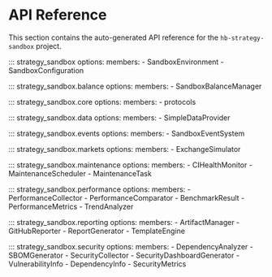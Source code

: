 # API Reference

This section contains the auto-generated API reference for the `hb-strategy-sandbox` project.

::: strategy_sandbox
    options:
        members:
            - SandboxEnvironment
            - SandboxConfiguration

::: strategy_sandbox.balance
    options:
        members:
            - SandboxBalanceManager

::: strategy_sandbox.core
    options:
        members:
            - protocols

::: strategy_sandbox.data
    options:
        members:
            - SimpleDataProvider

::: strategy_sandbox.events
    options:
        members:
            - SandboxEventSystem

::: strategy_sandbox.markets
    options:
        members:
            - ExchangeSimulator

::: strategy_sandbox.maintenance
    options:
        members:
            - CIHealthMonitor
            - MaintenanceScheduler
            - MaintenanceTask

::: strategy_sandbox.performance
    options:
        members:
            - PerformanceCollector
            - PerformanceComparator
            - BenchmarkResult
            - PerformanceMetrics
            - TrendAnalyzer

::: strategy_sandbox.reporting
    options:
        members:
            - ArtifactManager
            - GitHubReporter
            - ReportGenerator
            - TemplateEngine

::: strategy_sandbox.security
    options:
        members:
            - DependencyAnalyzer
            - SBOMGenerator
            - SecurityCollector
            - SecurityDashboardGenerator
            - VulnerabilityInfo
            - DependencyInfo
            - SecurityMetrics
